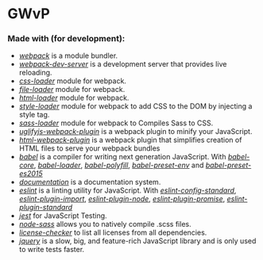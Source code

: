# GWvP


### Made with (for development):

 * *[webpack](https://webpack.js.org/)* is a module bundler.
 * *[webpack-dev-server](https://github.com/webpack/webpack-dev-server)* is a development server that provides live reloading.
 * *[css-loader](https://github.com/webpack-contrib/css-loader)* module for webpack.
 * *[file-loader](https://github.com/webpack-contrib/file-loader)* module for webpack.
 * *[html-loader](https://github.com/webpack-contrib/html-loader)* module for webpack.
 * *[style-loader](https://github.com/webpack-contrib/style-loader)* module for webpack to add CSS to the DOM by injecting a style tag.
 * *[sass-loader](https://github.com/webpack-contrib/sass-loader)* module for webpack to Compiles Sass to CSS.
 * *[uglifyjs-webpack-plugin](https://github.com/webpack-contrib/uglifyjs-webpack-plugin)* is a webpack plugin to minify your JavaScript.
 * *[html-webpack-plugin](https://github.com/jantimon/html-webpack-plugin)* is a webpack plugin that simplifies creation of HTML files to serve your webpack bundles
 * *[babel](https://babeljs.io/)* is a compiler for writing next generation JavaScript. With *[babel-core](https://github.com/babel/babel/tree/master/packages/babel-core)*, *[babel-loader](https://github.com/babel/babel-loader)*, *[babel-polyfill](https://github.com/babel/babel/tree/master/packages/babel-polyfill)*, *[babel-preset-env](https://github.com/babel/babel-preset-env)* and *[babel-preset-es2015](https://github.com/babel/babel/tree/master/packages/babel-preset-es2015)*
 * *[documentation](http://documentation.js.org/)* is a documentation system.
 * *[eslint](https://eslint.org/)* is a linting utility for JavaScript. With  *[eslint-config-standard](https://github.com/standard/eslint-config-standard)*,
 *[eslint-plugin-import](https://github.com/benmosher/eslint-plugin-import)*, *[eslint-plugin-node](https://github.com/mysticatea/eslint-plugin-node)*, *[eslint-plugin-promise](https://github.com/xjamundx/eslint-plugin-promise)*, *[eslint-plugin-standard](https://github.com/xjamundx/eslint-plugin-standard)*
 * *[jest](https://facebook.github.io/jest/)* for JavaScript Testing.
 * *[node-sass](https://github.com/sass/node-sass)* allows you to natively compile .scss files.
 * *[license-checker](https://github.com/davglass/license-checker)* to list all licenses from all dependencies.
 * *[jquery](https://jquery.com/)*  is a slow, big, and feature-rich JavaScript library and is only used to write tests faster.
